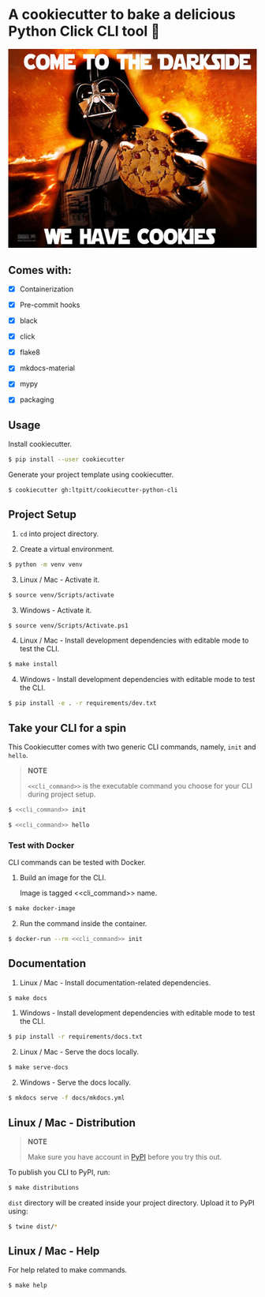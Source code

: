 # A cookiecutter to bake a delicious Python Click CLI tool :cookie:

![Come to the dark side... We have cookies!](https://github.com/ltpitt/cookiecutter-python-cli/blob/master/darth_vader_cookies.jpg?raw=true)

## Comes with:

 - [x] Containerization
 - [x] Pre-commit hooks
 - [x] black
 - [x] click
 - [x] flake8
 - [x] mkdocs-material
 - [x] mypy
 - [x] packaging
 

## Usage

Install cookiecutter.

```bash
$ pip install --user cookiecutter
```

Generate your project template using cookiecutter.

```bash
$ cookiecutter gh:ltpitt/cookiecutter-python-cli
```

## Project Setup

1. `cd` into project directory.

2. Create a virtual environment.

```bash
$ python -m venv venv
```

3. Linux / Mac - Activate it.

```bash
$ source venv/Scripts/activate
```

3. Windows - Activate it.

```bash
$ source venv/Scripts/Activate.ps1
```

4. Linux / Mac - Install development dependencies with editable mode to test the CLI.

```bash
$ make install
```

4. Windows - Install development dependencies with editable mode to test the CLI.

```bash
$ pip install -e . -r requirements/dev.txt
```

## Take your CLI for a spin

This Cookiecutter comes with two generic CLI commands, namely, `init` and `hello`.

> **NOTE**
>
>  `<<cli_command>>` is the executable command you choose for your CLI during project setup.

```bash
$ <<cli_command>> init
```

```bash
$ <<cli_command>> hello
```

### Test with Docker

CLI commands can be tested with Docker.

1. Build an image for the CLI.

    Image is tagged <<cli_command>> name.

```bash
$ make docker-image
```

2. Run the command inside the container.

```bash
$ docker-run --rm <<cli_command>> init
```

## Documentation

1. Linux / Mac - Install documentation-related dependencies.

```bash
$ make docs
```

1. Windows - Install development dependencies with editable mode to test the CLI.

```bash
$ pip install -r requirements/docs.txt
```

2. Linux / Mac - Serve the docs locally.

```bash
$ make serve-docs
```

2. Windows - Serve the docs locally.

```bash
$ mkdocs serve -f docs/mkdocs.yml
```

## Linux / Mac - Distribution

> **NOTE**
>
> Make sure you have account in [PyPI](https://pypi.org/account/register/) before you try this out.

To publish you CLI to PyPI, run:

```bash
$ make distributions
```

`dist` directory will be created inside your project directory. Upload it to PyPI using:

```bash
$ twine dist/*
```

## Linux / Mac - Help

For help related to make commands.

```bash
$ make help
```

